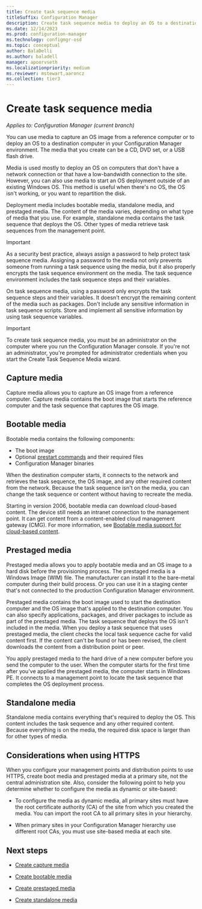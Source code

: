 ```yaml
---
title: Create task sequence media
titleSuffix: Configuration Manager
description: Create task sequence media to deploy an OS to a destination computer in your Configuration Manager environment.
ms.date: 12/14/2023
ms.prod: configuration-manager
ms.technology: configmgr-osd
ms.topic: conceptual
author: BalaDelli
ms.author: baladell
manager: apoorvseth
ms.localizationpriority: medium
ms.reviewer: mstewart,aaroncz 
ms.collection: tier3
---
```


# Create task sequence media

*Applies to: Configuration Manager (current branch)*

You can use media to capture an OS image from a reference computer or to deploy an OS to a destination computer in your Configuration Manager environment. The media that you create can be a CD, DVD set, or a USB flash drive.

Media is used mostly to deploy an OS on computers that don't have a network connection or that have a low-bandwidth connection to the site. However, you can also use media to start an OS deployment outside of an existing Windows OS. This method is useful when there's no OS, the OS isn't working, or you want to repartition the disk.

Deployment media includes bootable media, standalone media, and prestaged media. The content of the media varies, depending on what type of media that you use. For example, standalone media contains the task sequence that deploys the OS. Other types of media retrieve task sequences from the management point.

> [!IMPORTANT]  
> As a security best practice, always assign a password to help protect task sequence media. Assigning a password to the media not only prevents someone from running a task sequence using the media, but it also properly encrypts the task sequence environment on the media. The task sequence environment includes the task sequence steps and their variables.
>
> On task sequence media, using a password only encrypts the task sequence steps and their variables. It doesn't encrypt the remaining content of the media such as packages. Don't include any sensitive information in task sequence scripts. Store and implement all sensitive information by using task sequence variables.

> [!IMPORTANT]
> To create task sequence media, you must be an administrator on the computer where you run the Configuration Manager console. If you're not an administrator, you're prompted for administrator credentials when you start the Create Task Sequence Media wizard.

## <a name="BKMK_PlanCaptureMedia"></a> Capture media

Capture media allows you to capture an OS image from a reference computer. Capture media contains the boot image that starts the reference computer and the task sequence that captures the OS image.

## <a name="BKMK_PlanBootableMedia"></a> Bootable media

Bootable media contains the following components:

- The boot image
- Optional [prestart commands](../understand/prestart-commands-for-task-sequence-media.md) and their required files
- Configuration Manager binaries

When the destination computer starts, it connects to the network and retrieves the task sequence, the OS image, and any other required content from the network. Because the task sequence isn't on the media, you can change the task sequence or content without having to recreate the media.  

Starting in version 2006, bootable media can download cloud-based content. The device still needs an intranet connection to the management point. It can get content from a content-enabled cloud management gateway (CMG).<!--6209223--> For more information, see [Bootable media support for cloud-based content](deploy-task-sequence-over-internet.md#bootable-media-support-for-cloud-based-content).

## <a name="BKMK_PlanPrestagedMedia"></a> Prestaged media

Prestaged media allows you to apply bootable media and an OS image to a hard disk before the provisioning process. The prestaged media is a Windows Image (WIM) file. The manufacturer can install it to the bare-metal computer during their build process. Or you can use it in a staging center that's not connected to the production Configuration Manager environment.

Prestaged media contains the boot image used to start the destination computer and the OS image that's applied to the destination computer. You can also specify applications, packages, and driver packages to include as part of the prestaged media. The task sequence that deploys the OS isn't included in the media. When you deploy a task sequence that uses prestaged media, the client checks the local task sequence cache for valid content first. If the content can't be found or has been revised, the client downloads the content from a distribution point or peer.  

You apply prestaged media to the hard drive of a new computer before you send the computer to the user. When the computer starts for the first time after you've applied the prestaged media, the computer starts in Windows PE. It connects to a management point to locate the task sequence that completes the OS deployment process.  

## <a name="BKMK_PlanStandaloneMedia"></a> Standalone media

Standalone media contains everything that's required to deploy the OS. This content includes the task sequence and any other required content. Because everything is on the media, the required disk space is larger than for other types of media.

## Considerations when using HTTPS

When you configure your management points and distribution points to use HTTPS, create boot media and prestaged media at a primary site, not the central administration site. Also, consider the following point to help you determine whether to configure the media as dynamic or site-based:  

- To configure the media as dynamic media, all primary sites must have the root certificate authority (CA) of the site from which you created the media. You can import the root CA to all primary sites in your hierarchy.  

- When primary sites in your Configuration Manager hierarchy use different root CAs, you must use site-based media at each site.  

## Next steps

- [Create capture media](create-capture-media.md)

- [Create bootable media](create-bootable-media.md)

- [Create prestaged media](create-prestaged-media.md)

- [Create standalone media](create-stand-alone-media.md)
